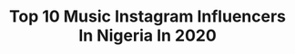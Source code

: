 ---
title: Top 10 Music Instagram Influencers In Nigeria In 2020
description: >-
  Find top music Instagram influencers in Nigeria in 2020. Most popular hashtags: #fashion #stayhome #exploremore #explore.
platform: Instagram
profiles:
  - username: "emmanuel_king__"
    fullname: >-
      Emmanuel-king Itegboje
    location: "Nigeria"
    followers: 22499
    engagement: 1227
    commentsToLikes: 0.037285
    avatar: "https://scontent-ams4-1.cdninstagram.com/v/t51.2885-19/s320x320/75551318_560799308021630_4637106001412096000_n.jpg?_nc_ht=scontent-ams4-1.cdninstagram.com&_nc_ohc=O2e40y_XTKcAX8jq3N8&oh=5d1cff5de367f72c84c7abb2e7f33ad9&oe=5EBA7B60"
    verified: false
    hashtags: "#54artistry, #aesthetic, #nomakeup, #captured"
  - username: "nsg_papii"
    fullname: >-
      𝕡𝕒𝕡𝕚𝕚’𝕒𝕓𝕫
    location: "Nigeria"
    followers: 64067
    engagement: 1260
    commentsToLikes: 0.014014
    avatar: "https://scontent-lhr8-1.cdninstagram.com/v/t51.2885-19/s320x320/83648360_2330054050428627_4275633930213785600_n.jpg?_nc_ht=scontent-lhr8-1.cdninstagram.com&_nc_ohc=xoyhgdlE_34AX_tg2OU&oh=4d7c0070b1bba7c91b9ec64b12614e1a&oe=5EBAB16C"
    verified: true
    hashtags: "#dscvratw2020, #unclevicdontplay, #nowaylikehome, #tottingham"
  - username: "ogd_nsg"
    fullname: >-
      BILLIONAIRE OGD💰
    location: "Nigeria"
    followers: 55438
    engagement: 736
    commentsToLikes: 0.012732
    avatar: "https://scontent-lht6-1.cdninstagram.com/v/t51.2885-19/s320x320/46890525_621609428275522_240362295622893568_n.jpg?_nc_ht=scontent-lht6-1.cdninstagram.com&_nc_ohc=z5TAbGZTL-sAX8JVgDp&oh=56ed5505b732540d6c3f10a59faaa14f&oe=5EB9D1E9"
    verified: true
    hashtags: ""
  - username: "gina__david"
    fullname: >-
      Alpha Queen👑
    location: "Nigeria"
    followers: 6793
    engagement: 1023
    commentsToLikes: 0.038224
    avatar: "https://scontent-lhr8-1.cdninstagram.com/v/t51.2885-19/s320x320/13392865_116416442117119_286053967_a.jpg?_nc_ht=scontent-lhr8-1.cdninstagram.com&_nc_ohc=BSmSeg-L7wAAX8IXyym&oh=0f7705753e15c08dc2d6661d9fbd872f&oe=5EBA961D"
    verified: false
    hashtags: "#santacamelate"
  - username: "superstarace"
    fullname: >-
      Superstar Ace
    location: "Nigeria"
    followers: 33816
    engagement: 278
    commentsToLikes: 0.108874
    avatar: "https://scontent-ams4-1.cdninstagram.com/v/t51.2885-19/s320x320/88181027_195017518507296_4339789982722949120_n.jpg?_nc_ht=scontent-ams4-1.cdninstagram.com&_nc_ohc=LgWXiLF3AfkAX9oJ3G2&oh=79afd99dc19fecbaea6f98d008dc6678&oe=5EB5B0D2"
    verified: true
    hashtags: "#music, #gq, #lifestyle, #afrobeats"
  - username: "luigi.colombo1"
    fullname: >-
      Luigi Colombo
    location: "Nigeria"
    followers: 14246
    engagement: 1245
    commentsToLikes: 0.012457
    avatar: "https://scontent-ams4-1.cdninstagram.com/v/t51.2885-19/s320x320/72690534_539988793489928_6761455009935654912_n.jpg?_nc_ht=scontent-ams4-1.cdninstagram.com&_nc_ohc=nq-qlEldzCMAX8BhYqF&oh=b6b75af8ee1a8c13fa54f5a8260f23a4&oe=5EB8BAD3"
    verified: false
    hashtags: "#hairstyles, #hairforkids, #hairbyluigi, #firsts"
  - username: "sirbanko"
    fullname: >-
      Mr Banko
    location: "Nigeria"
    followers: 61889
    engagement: 288
    commentsToLikes: 0.032992
    avatar: "https://scontent-ams4-1.cdninstagram.com/v/t51.2885-19/s320x320/64231341_2357370057863669_4752512404015808512_n.jpg?_nc_ht=scontent-ams4-1.cdninstagram.com&_nc_ohc=z1rB2xWWpc4AX9qC7HD&oh=76673fd14c9197757288d1bb512af29f&oe=5EB92E54"
    verified: true
    hashtags: "#lyricalwerey, #afrobeats, #from2011todate, #fromtimeg"
  - username: "omobonike_"
    fullname: >-
      Bonike
    location: "Nigeria"
    followers: 11057
    engagement: 468
    commentsToLikes: 0.079698
    avatar: "https://scontent-lht6-1.cdninstagram.com/v/t51.2885-19/s320x320/78963453_1061343567533777_2935579167216893952_n.jpg?_nc_ht=scontent-lht6-1.cdninstagram.com&_nc_ohc=s6daPuoFjIwAX-NJKXz&oh=0cde7147bb83c5f191f070beccd022b4&oe=5EB85856"
    verified: false
    hashtags: "#downtheaisle19, #22, #2020"
  - username: "se_phi_ne"
    fullname: >-
      Adesewa 👑
    location: "Nigeria"
    followers: 43892
    engagement: 200
    commentsToLikes: 0.048641
    avatar: "https://scontent-ams4-1.cdninstagram.com/v/t51.2885-19/s320x320/88259191_808178849684728_5922690915419291648_n.jpg?_nc_ht=scontent-ams4-1.cdninstagram.com&_nc_ohc=cQeMXonytxwAX8H2ruc&oh=2b25b87e01784addd6562c4bed2983ca&oe=5EB0979C"
    verified: false
    hashtags: "#paintings, #painting, #artwork, #artworks"
  - username: "brownieshane12"
    fullname: >-
      
    location: "Nigeria"
    followers: 7786
    engagement: 439
    commentsToLikes: 0.063426
    avatar: "https://scontent-lhr8-1.cdninstagram.com/v/t51.2885-19/s320x320/90036074_2731774590268676_4904450849251524608_n.jpg?_nc_ht=scontent-lhr8-1.cdninstagram.com&_nc_ohc=VibjYUp51GwAX9pqA_y&oh=4a74bd2f0ce2aaf73c804c19e72b7002&oe=5EBA62E2"
    verified: false
    hashtags: "#quarantineandchill, #princecyril5, #indoor, #stayathome"
---